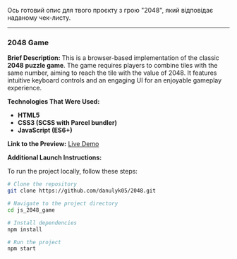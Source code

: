 Ось готовий опис для твого проєкту з грою "2048", який відповідає наданому чек-листу.

---

### 2048 Game

**Brief Description:**
This is a browser-based implementation of the classic **2048 puzzle game**. The game requires players to combine tiles with the same number, aiming to reach the tile with the value of 2048. It features intuitive keyboard controls and an engaging UI for an enjoyable gameplay experience.

**Technologies That Were Used:**
- **HTML5**
- **CSS3 (SCSS with Parcel bundler)**
- **JavaScript (ES6+)**

**Link to the Preview:**
[Live Demo](https://danulyk05.github.io/2048/)


**Additional Launch Instructions:**

To run the project locally, follow these steps:

```bash
# Clone the repository
git clone https://github.com/danulyk05/2048.git

# Navigate to the project directory
cd js_2048_game

# Install dependencies
npm install

# Run the project
npm start
```

